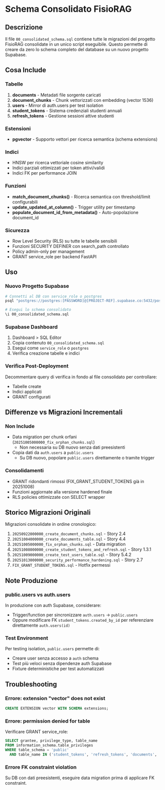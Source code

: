 # Schema Consolidato FisioRAG

## Descrizione

Il file `00_consolidated_schema.sql` contiene tutte le migrazioni del progetto FisioRAG consolidate in un unico script eseguibile. Questo permette di creare da zero lo schema completo del database su un nuovo progetto Supabase.

## Cosa Include

### Tabelle
1. **documents** - Metadati file sorgente caricati
2. **document_chunks** - Chunk vettorizzati con embedding (vector 1536)
3. **users** - Mirror di auth.users per test isolation
4. **student_tokens** - Sistema credenziali studenti annuali
5. **refresh_tokens** - Gestione sessioni attive studenti

### Estensioni
- **pgvector** - Supporto vettori per ricerca semantica (schema extensions)

### Indici
- HNSW per ricerca vettoriale cosine similarity
- Indici parziali ottimizzati per token attivi/validi
- Indici FK per performance JOIN

### Funzioni
- **match_document_chunks()** - Ricerca semantica con threshold/limit configurabili
- **update_updated_at_column()** - Trigger utility per timestamp
- **populate_document_id_from_metadata()** - Auto-popolazione document_id

### Sicurezza
- Row Level Security (RLS) su tutte le tabelle sensibili
- Funzioni SECURITY DEFINER con search_path controllato
- Policy admin-only per management
- GRANT service_role per backend FastAPI

## Uso

### Nuovo Progetto Supabase

```bash
# Connetti al DB con service_role o postgres
psql "postgres://postgres:[PASSWORD]@[PROJECT-REF].supabase.co:5432/postgres"

# Esegui lo schema consolidato
\i 00_consolidated_schema.sql
```

### Supabase Dashboard

1. Dashboard > SQL Editor
2. Copia contenuto `00_consolidated_schema.sql`
3. Esegui come `service_role` o `postgres`
4. Verifica creazione tabelle e indici

### Verifica Post-Deployment

Decommentare query di verifica in fondo al file consolidato per controllare:
- Tabelle create
- Indici applicati
- GRANT configurati

## Differenze vs Migrazioni Incrementali

### Non Include
- Data migration per chunk orfani (`20251005000000_fix_orphan_chunks.sql`)
  - Non necessaria su DB nuovo senza dati preesistenti
- Copia dati da `auth.users` a `public.users`
  - Su DB nuovo, popolare `public.users` direttamente o tramite trigger

### Consolidamenti
- GRANT ridondanti rimossi (FIX_GRANT_STUDENT_TOKENS già in 20251008)
- Funzioni aggiornate alla versione hardened finale
- RLS policies ottimizzate con SELECT wrapper

## Storico Migrazioni Originali

Migrazioni consolidate in ordine cronologico:

1. `20250922000000_create_document_chunks.sql` - Story 2.4
2. `20251004000000_create_documents_table.sql` - Story 4.4
3. `20251005000000_fix_orphan_chunks.sql` - Data migration
4. `20251008000000_create_student_tokens_and_refresh.sql` - Story 1.3.1
5. `20251009000000_create_test_users_table.sql` - Story 5.4.2
6. `20251013000000_security_performance_hardening.sql` - Story 2.7
7. `FIX_GRANT_STUDENT_TOKENS.sql` - Hotfix permessi

## Note Produzione

### public.users vs auth.users
In produzione con auth Supabase, considerare:
- Trigger/function per sincronizzare `auth.users` → `public.users`
- Oppure modificare FK `student_tokens.created_by_id` per referenziare direttamente `auth.users(id)`

### Test Environment
Per testing isolation, `public.users` permette di:
- Creare user senza accesso a `auth` schema
- Test più veloci senza dipendenze auth Supabase
- Fixture deterministiche per test automatizzati

## Troubleshooting

### Errore: extension "vector" does not exist
```sql
CREATE EXTENSION vector WITH SCHEMA extensions;
```

### Errore: permission denied for table
Verificare GRANT service_role:
```sql
SELECT grantee, privilege_type, table_name
FROM information_schema.table_privileges 
WHERE table_schema = 'public'
  AND table_name IN ('student_tokens', 'refresh_tokens', 'documents', 'document_chunks', 'users');
```

### Errore FK constraint violation
Su DB con dati preesistenti, eseguire data migration prima di applicare FK constraint.


